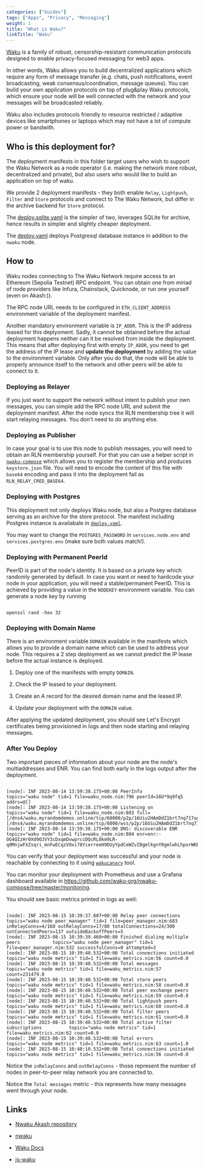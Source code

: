 ```yaml
---
categories: ["Guides"]
tags: ["Apps", "Privacy", "Messaging"]
weight: 1
title: "What is Waku?"
linkTitle: "Waku"
---
```


[Waku](https://waku.org/) is a family of robust, censorship-resistant communication protocols designed to enable privacy-focused messaging for web3 apps.

In other words, Waku allows you to build decentralized applications which require any form of message transfer (e.g. chats, push notifications, event broadcasting, weak consensus/coordination, message queues). You can build your own application protocols on top of plug&play Waku protocols, which ensure your node will be well connected with the network and your messages will be broadcasted reliably.

Waku also includes protocols friendly to resource restricted / adaptive devices like smartphones or laptops which may not have a lot of compute power or bandwith.

## Who is this deployment for?

The deployment manifests in this folder target users who wish to support the Waku Network as a node operator (i.e. making the network more robust, decentralized and private), but also users who would like to build an application on top of waku.

We provide 2 deployment manifests - they both enable `Relay`, `Lightpush`, `Filter` and `Store` protocols and connect to The Waku Network, but differ in the archive backend for `Store` protocol.

The [deploy.sqlite.yaml](https://github.com/akash-network/awesome-akash/blob/master/waku/deploy.sqlite.yaml) is the simpler of two, leverages SQLite for archive, hence results in simpler and slightly cheaper deployment.

The [deploy.yaml](https://github.com/akash-network/awesome-akash/blob/master/waku/deploy.yaml) deploys Postgresql database instance in addition to the `nwaku` node.

## How to

Waku nodes connecting to The Waku Network require access to an Ethereum (Sepolia Testnet) RPC endpoint. You can obtain one from miriad of node providers like Infura, Chainstack, Quicknode, or run one yourself (even on Akash:)).

The RPC node URL needs to be configured in `ETH_CLIENT_ADDRESS` environment variable of the deployment manifest.

Another mandatory environment variable is `IP_ADDR`. This is the IP address leased for this deplyoment. Sadly, it cannot be obtained before the actual deployment happens neither can it be resolved from inside the deployment. This means that after deploying first with empty `IP_ADDR`, you need to get the address of the IP lease and **update the deployment** by adding the value to the environment variable. Only after you do that, the node will be able to properly announce itself to the network and other peers will be able to connect to it.

### Deploying as Relayer

If you just want to support the network without intent to publish your own messages, you can simple add the RPC node URL and submit the deployment manifest. After the node syncs the RLN membership tree it will start relaying messages. You don't need to do anything else.

### Deploying as Publisher

In case your goal is to use this node to publish messages, you will need to obtain an RLN membership yourself. For that you can use a helper script in [`nwaku-compose`](https://github.com/waku-org/nwaku-compose/blob/master/register_rln.sh) which allows you to register the membership and produces `keystore.json` file. You will need to encode the content of this file with `base64` encoding and pass it into the deployment fail as `RLN_RELAY_CRED_BASE64`.

### Deploying with Postgres

This deployment not only deploys Waku node, but also a Postgres database serving as an archive for the store protocol. The manifest including Postgres instance is availabale in [`deploy.yaml`](https://github.com/akash-network/awesome-akash/blob/master/waku/deploy.yaml).

You may want to change the `POSTGRES_PASSWORD` in `services.node.env` and `services.postgres.env` (make sure both values match!).

### Deploying with Permanent PeerId

PeerID is part of the node's identity. It is based on a private key which randomly generated by default. In case you want or need to hardcode your node in your application, you will need a stable/permanent PeerID. This is achieved by providing a value in the `NODEKEY` environment variable. You can generate a node key by running

```

openssl rand -hex 32

```

### Deploying with Domain Name

There is an environment variable `DOMAIN` available in the manifests which allows you to provide a domain name which can be used to address your node. This requires a 2 step deployment as we cannot predict the IP lease before the actual instance is deployed.

1. Deploy one of the manifests with empty `DOMAIN`.

2. Check the IP leased to your deployment.

3. Create an A record for the desired domain name and the leased IP.

4. Update your deployment with the `DOMAIN` value.

After applying the updated deployment, you should see Let's Encrypt certificates being provisioned in logs and then node starting and relaying messages.

### After You Deploy

Two important pieces of information about your node are the node's multiaddresses and ENR. You can find both early in the logs output after the deployment.

```

[node]: INF 2023-08-14 13:59:38.175+00:00 PeerInfo                                   topics="waku node" tid=1 file=waku_node.nim:796 peerId=16U*9q9fq5 addrs=@[]
[node]: INF 2023-08-14 13:59:38.175+00:00 Listening on                               topics="waku node" tid=1 file=waku_node.nim:803 full=[/dns4/waku.myrandomdemos.online/tcp/60000/p2p/16Uiu2HAmDdZ1brt7nq717ugWSK1EcGdaxUMVmHeVFzcPGb9q9fq5][/dns4/waku.myrandomdemos.online/tcp/8000/wss/p2p/16Uiu2HAmDdZ1brt7nq717ugWSK1EcGdaxUMVmHeVFzcPGb9q9fq5]
[node]: INF 2023-08-14 13:59:38.175+00:00 DNS: discoverable ENR                      topics="waku node" tid=1 file=waku_node.nim:804 enr=enr:-OG4QIzHr0Xd9OJVY3cDxqmDvwprccDQcRL0km9LR-q0MnjwFXZsqri_mnFwECqzVOxi78YierreeH9DUyYpdCeWZvIBgmlkgnY0gmlwhLhporWKbXVsdGlhZGRyc7hCAB42GXdha3UubXlyYW5kb21kZW1vcy5vbmxpbmUG6mAAIDYZd2FrdS5teXJhbmRvbWRlbW9zLm9ubGluZQYfQN4DiXNlY3AyNTZrMaEDDn10Z_V6Qh_BJV0BA_Y7wuTaApavCGi0WiIoZkMlGXyDdGNwgupgg3VkcIIjLYV3YWt1Mg8

```

You can verify that your deployment was successful and your node is reachable by connecting to it using [`wakucanary`](https://github.com/waku-org/nwaku/releases/latest) tool.

You can monitor your deployment with Prometheus and use a Grafana dashboard available in https://github.com/waku-org/nwaku-compose/tree/master/monitoring.

You should see basic metrics printed in logs as well:

```

[node]: INF 2023-08-15 10:39:37.807+00:00 Relay peer connections                     topics="waku node peer_manager" tid=1 file=peer_manager.nim:683 inRelayConns=4/160 outRelayConns=17/80 totalConnections=24/300 notConnectedPeers=137 outsideBackoffPeers=5
[node]: INF 2023-08-15 10:39:39.460+00:00 Finished dialing multiple peers            topics="waku node peer_manager" tid=1 file=peer_manager.nim:532 successfulConns=0 attempted=3
[node]: INF 2023-08-15 10:39:40.532+00:00 Total connections initiated                topics="waku node metrics" tid=1 file=waku_metrics.nim:56 count=0.0
[node]: INF 2023-08-15 10:39:40.532+00:00 Total messages                             topics="waku node metrics" tid=1 file=waku_metrics.nim:57 count=231479.0
[node]: INF 2023-08-15 10:39:40.532+00:00 Total store peers                          topics="waku node metrics" tid=1 file=waku_metrics.nim:58 count=0.0
[node]: INF 2023-08-15 10:39:40.532+00:00 Total peer exchange peers                  topics="waku node metrics" tid=1 file=waku_metrics.nim:59 count=0.0
[node]: INF 2023-08-15 10:39:40.532+00:00 Total lightpush peers                      topics="waku node metrics" tid=1 file=waku_metrics.nim:60 count=0.0
[node]: INF 2023-08-15 10:39:40.532+00:00 Total filter peers                         topics="waku node metrics" tid=1 file=waku_metrics.nim:61 count=0.0
[node]: INF 2023-08-15 10:39:40.532+00:00 Total active filter subscriptions          topics="waku node metrics" tid=1 file=waku_metrics.nim:62 count=0.0
[node]: INF 2023-08-15 10:39:40.532+00:00 Total errors                               topics="waku node metrics" tid=1 file=waku_metrics.nim:63 count=1.0
[node]: INF 2023-08-15 10:40:10.532+00:00 Total connections initiated                topics="waku node metrics" tid=1 file=waku_metrics.nim:56 count=0.0

```

Notice the `inRelayConns` and `outRelayConns` - those represent the number of nodes in peer-to-peer relay network you are connected to.

Notice the `Total messages` metric - this represents how many messages went through your node.

## Links

- [Nwaku Akash repository](https://github.com/vpavlin/nwaku-akash)

- [nwaku](https://github.com/waku-org/nwaku)

- [Waku Docs](https://docs.waku.org/)

- [js-waku](https://github.com/waku-org/js-waku)

